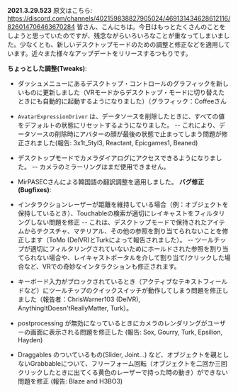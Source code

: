 **2021.3.29.523**
原文はこちら: https://discord.com/channels/402159838827905024/469131434628612116/826014706463670284
皆さん、こんにちは。今日はもっとたくさんのことをしようと思っていたのですが、残念ながらいろいろなことが重なってしまいました。少なくとも、新しいデスクトップモードのための調整と修正などを適用しています。近々また様々なアップデートをリリースするつもりです。

**ちょっとした調整(Tweaks)**:
- ダッシュメニューにあるデスクトップ・コントロールのグラフィックを新しいものに更新しました（VRモードからデスクトップ・モードに切り替えたときにも自動的に起動するようになりました）（グラフィック：Coffeeさん
- `AvatarExpressionDriver` は、データソースを削除したときに、すべての値をデフォルトの状態にリセットするようになりました。
-- これにより、データソースの削除時にアバターの顔が最後の状態で止まってしまう問題が修正されました(報告: 3x1t_5tyl3, Reactant, Epicgames1, Beaned)
- デスクトップモードでカメラダイアログにアクセスできるようになりました。
-- カメラのミラーリングはまだ使用できません。

- MirPASECさんによる韓国語の翻訳調整を適用しました。
**バグ修正(Bugfixes)**:
- インタラクションレーザーが距離を維持している場合（例：オブジェクトを保持しているとき）、Touchableの検索が適切にレイキャストをフィルタリングしない問題を修正
-- これは、デスクトップモードで保持されたアイテムからテクスチャ、マテリアル、その他の参照を割り当てられないことを修正します（ToMo (DelVR)とTurkによって報告されました）。
-- ツールチップが適切にフィルタリングされていないためにホールドされた参照を割り当てられない場合や、レイキャストポータルを介して割り当て/クリックした場合など、VRでの奇妙なインタラクションも修正されます。
- キーボード入力がブロックされているとき（アクティブなテキストフィールドなど）にツールチップのクイックスイッチが動作してしまう問題を修正しました（報告者：ChrisWarner103 (DelVR), AnythingItDoesn'tReallyMatter, Turk）。
- postprocessing が無効になっているときにカメラのレンダリングがユーザーの画面に表示される問題を修正した (報告: Sox, Gourry, Turk, Epsilion, Hayden)
- Draggables のついているもの(Slider, Joint...) など、オブジェクトを親としないGrabbableについて、フリーフォーム回転（オブジェクトを二回か三回クリックしたときに出てくる黄色のレーザーで持った時の動き）ができない問題を修正 (報告: Blaze and H3BO3)
